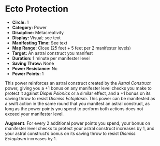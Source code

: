 # Ecto Protection

- **Circle:** 1
- **Category:** Power
- **Discipline:** Metacreativity
- **Display:** Visual; see text
- **Manifesting Time:** See text
- **Map Range:** Close (25 feet + 5 feet per 2 manifester levels)
- **Target:** An astral construct you manifest
- **Duration:** 1 minute per manifester level
- **Saving Throw:** None
- **Power Resistance:** No
- **Power Points:** 1

This power reinforces an astral construct created by the *Astral Construct* power, giving you a +1 bonus on any manifester level checks you make to protect it against *Dispel Psionics* or a similar effect, and a +1 bonus on its saving throw to resist *Dismiss Ectoplasm*. This power can be manifested as a swift action in the same round that you manifest an astral construct, as long as the power points you spend to perform both actions does not exceed your manifester level.

**Augment:** For every 2 additional power points you spend, your bonus on manifester level checks to protect your astral construct increases by 1, and your astral construct’s bonus on its saving throw to resist *Dismiss Ectoplasm* increases by 1.
